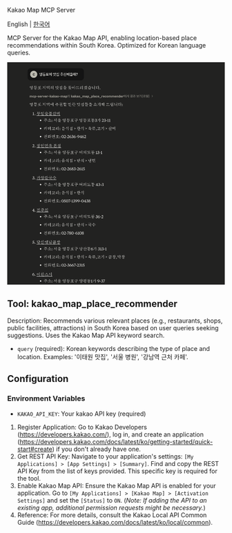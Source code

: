 Kakao Map MCP Server

English | [한국어](./docs/ko.md)

MCP Server for the Kakao Map API, enabling location-based place recommendations within South Korea. Optimized for Korean language queries.

![img](./docs/image.png)

## Tool: kakao_map_place_recommender

Description: Recommends various relevant places (e.g., restaurants, shops, public facilities, attractions) in South Korea based on user queries seeking suggestions. Uses the Kakao Map API keyword search.

- `query` (required): Korean keywords describing the type of place and location. Examples: '이태원 맛집', '서울 병원', '강남역 근처 카페'.

## Configuration

### Environment Variables

- `KAKAO_API_KEY`: Your kakao API key (required)

1.  Register Application: Go to Kakao Developers (https://developers.kakao.com/), log in, and create an application (https://developers.kakao.com/docs/latest/ko/getting-started/quick-start#create) if you don't already have one.
2.  Get REST API Key: Navigate to your application's settings: `[My Applications] > [App Settings] > [Summary]`. Find and copy the REST API Key from the list of keys provided. This specific key is required for the tool.
3.  Enable Kakao Map API: Ensure the Kakao Map API is enabled for your application. Go to `[My Applications] > [Kakao Map] > [Activation Settings]` and set the `[Status]` to `ON`. (_Note: If adding the API to an existing app, additional permission requests might be necessary._)
4.  Reference: For more details, consult the Kakao Local API Common Guide (https://developers.kakao.com/docs/latest/ko/local/common).
